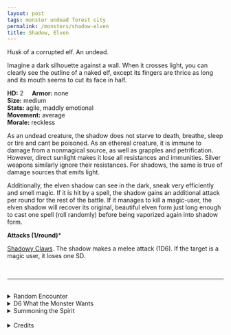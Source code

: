```yaml
---
layout: post
tags: monster undead forest city
permalink: /monsters/shadow-elven
title: Shadow, Elven
---
```


Husk of a corrupted elf. An undead.

Imagine a dark silhouette against a wall. When it crosses light, you can clearly see the outline of a naked elf, except its fingers are thrice as long and its mouth seems to cut its face in half.

**HD:** 2  &nbsp; &nbsp;  **Armor:** none <br>
**Size:** medium <br>
**Stats:** agile, maddly emotional <br>
**Movement:** average <br>
**Morale:** reckless <br>

As an undead creature, the shadow does not starve to death, breathe, sleep or tire and cant be poisoned. As an ethereal creature, it is immune to damage from a nonmagical source, as well as grapples and petrification. However, direct sunlight makes it lose all resistances and immunities. Silver weapons similarly ignore their resistances. For shadows, the same is true of damage sources that emits light.

Additionally, the elven shadow can see in the dark, sneak very efficiently and smell magic. If it is hit by a spell, the shadow gains an additional attack per round for the rest of the battle. If it manages to kill a magic-user, the elven shadow will recover its original, beautiful elven form just long enough to cast one spell (roll randomly) before being vaporized again into shadow form.

**Attacks (1/round)***

<ins>Shadowy Claws</ins>. The shadow makes a melee attack (1D6). If the target is a magic user, it loses one SD.

<br>

---

<br> 

<details markdown="1">
<summary>Random Encounter</summary>

1. **Monster:** 1D4 elven shadows.
1. **Lair:**  A demonic pleasure cult shrine surrounded by the soothy outlines of the elves that were vaporized there. Cleaning these silhouette frees the shade. <br>	&nbsp; OR <br>	**Omen:** The lights flicker.
1. **Spoor:** The mangled body of a magical creature or a magic user.
1. **Tracks:** Demonic pleasure cult graffitis.
1. **Trace:** A soot silhouette of a vaporized elf.
1. **Trace:** A demonic pleasure cult elven statue.
</details>

<details markdown="1">
<summary>D6 What the Monster Wants</summary>

1. To cast magic. Desperately
1. To inflict pain, as a relief for their own.
1. To be elven, beautiful and horny again.
1. For somebody to clean their vaporized silhouette. But not a magic user, they'll want to devour that instead.
1. For somebody to enact the last steps of the depraved ritual they were so close to accomplish.
1. To please a demon of lust. 

</details>

<details markdown="1">
<summary>Summoning the Spirit</summary>

If you know the spell [Occult Consultation](https://saltygoo.github.io/2020/11/13/occult-consultation/), you can alter it in such way for a minimum of 2 Spell Dices:

**Summon Elven Shadow** <br>
R: 50’

A demon of lust must owe you a favor to cast this spell, as elven shadows are by definition owned by them. The duration of the summon is permament and the shadow will attempt to hunt and kill all magic users it can, you included. If you know the location of its vaporized silhouette, you can bargain with the shadow: its freedom for the knowledge of a new spell.
</details>

<br>

<details markdown="1">
<summary>Credits</summary>
This version of the shadow are a creation of [Jacob Hurst, Evan Peterson, and Donnie Garcia](https://shop.swordfishislands.com/) found in [Hot Springs Island](https://shop.swordfishislands.com/the-dark-of-hot-springs-island/). The creatures are not statted in the book, so I made my own version. — SaltyGoo
</details>
